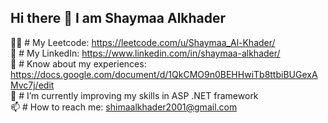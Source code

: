 ## Hi there 👋 I am Shaymaa Alkhader

<!--
**Shaima-AlKhader/shaima-alkhader** is a ✨ _special_ ✨ repository because its `README.md` (this file) appears on your GitHub profile.

Here are some ideas to get you started:

- 🔭 I’m currently working on 
- 🌱 I’m currently learning ...
- 👯 I’m looking to collaborate on ...
- 🤔 I’m looking for help with ...
- 💬 Ask me about ...
- 😄 Pronouns: ...
- ⚡ Fun fact: ...
-->
  👩‍💻 # My Leetcode: https://leetcode.com/u/Shaymaa_Al-Khader/ <br>
  🔗 # My LinkedIn: https://www.linkedin.com/in/shaymaa-alkhader/ <br>
  📄 # Know about my experiences: https://docs.google.com/document/d/1QkCMO9n0BEHHwiTb8ttbiBUGexAMvc7j/edit <br>
  🌱 # I’m currently improving my skills in ASP .NET framework <br>
  📫 # How to reach me: shimaalkhader2001@gmail.com <br>

